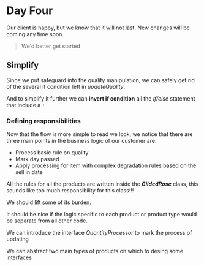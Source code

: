 # Day Four

Our client is happy, but we know that it will not last. New changes will be coming any time soon.


> We'd better get started

## Simplify

Since we put safeguard into the quality manipulation, we can safely get rid of the several if condition left in _updateQuality_.

And to simplify it further we can **invert if condition** all the _if/else_ statement that include a `!`

### Defining responsibilities

Now that the flow is more simple to read we look, we notice that there are three main points in the business logic of our customer are:

* Process basic rule on quality
* Mark day passed
* Apply processing for item with complex degradation rules based on the sell in date

All the rules for all the products are written inside the **_GildedRose_** class, this sounds like too much responsibility for this class!!!

We should lift some of its burden.

It should be nice if the logic specific to each product or product type would be separate from all other code.

We can introduce the interface _QuantityProcessor_ to mark the process of updating

We can abstract two main types of products on which to desing some interfaces

